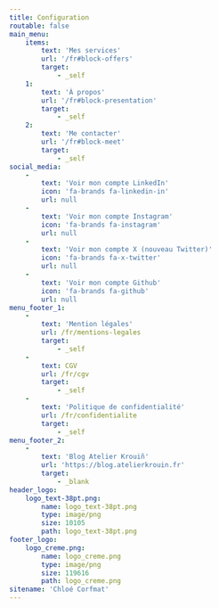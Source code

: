 ```yaml
---
title: Configuration
routable: false
main_menu:
    items:
        text: 'Mes services'
        url: '/fr#block-offers'
        target:
            - _self
    1:
        text: 'À propos'
        url: '/fr#block-presentation'
        target:
            - _self
    2:
        text: 'Me contacter'
        url: '/fr#block-meet'
        target:
            - _self
social_media:
    -
        text: 'Voir mon compte LinkedIn'
        icon: 'fa-brands fa-linkedin-in'
        url: null
    -
        text: 'Voir mon compte Instagram'
        icon: 'fa-brands fa-instagram'
        url: null
    -
        text: 'Voir mon compte X (nouveau Twitter)'
        icon: 'fa-brands fa-x-twitter'
        url: null
    -
        text: 'Voir mon compte Github'
        icon: 'fa-brands fa-github'
        url: null
menu_footer_1:
    -
        text: 'Mention légales'
        url: /fr/mentions-legales
        target:
            - _self
    -
        text: CGV
        url: /fr/cgv
        target:
            - _self
    -
        text: 'Politique de confidentialité'
        url: /fr/confidentialite
        target:
            - _self
menu_footer_2:
    -
        text: 'Blog Atelier Krouiñ'
        url: 'https://blog.atelierkrouin.fr'
        target:
            - _blank
header_logo:
    logo_text-38pt.png:
        name: logo_text-38pt.png
        type: image/png
        size: 10105
        path: logo_text-38pt.png
footer_logo:
    logo_creme.png:
        name: logo_creme.png
        type: image/png
        size: 119616
        path: logo_creme.png
sitename: 'Chloé Corfmat'
---
```


